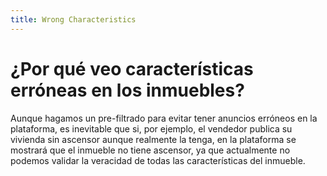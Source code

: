 ```yaml
---
title: Wrong Characteristics
---
```

# ¿Por qué veo características erróneas en los inmuebles?

Aunque hagamos un pre-filtrado para evitar tener anuncios erróneos en la plataforma, es inevitable que si, por ejemplo, el vendedor publica su vivienda sin ascensor aunque realmente la tenga, en la plataforma se mostrará que el inmueble no tiene ascensor, ya que actualmente no podemos validar la veracidad de todas las características del inmueble.